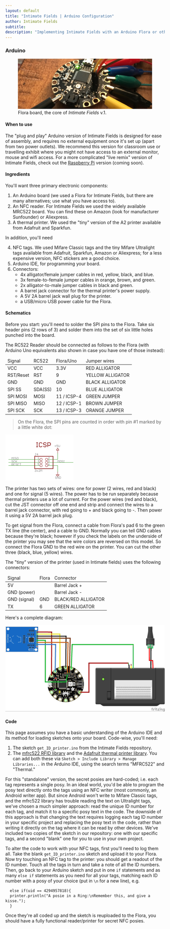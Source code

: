 ```yaml
---
layout: default
title: "Intimate Fields | Arduino Configuration"
author: Intimate Fields
subtitle: 
description: "Implementing Intimate Fields with an Arduino Flora or other Arduino device"
---
```

### Arduino

<figure>
<img src="img/flora2.jpg" class="img-responsive">
<figcaption>Flora board, the core of <em>Intimate Fields</em> v.1.</figcaption>
</figure>

#### When to use

The "plug and play" Arduino version of Intimate Fields is designed for ease of assembly, and requires no external equipment once it's set up (apart from two power outlets). We recommend this version for classroom use or travelling exhibit where you might not have access to an external monitor, mouse  and wifi access. For a more complicated "live remix" version of Intimate Fields, check out the [Raspberry Pi](raspberrypi.html) version (coming soon).

#### Ingredients

You'll want three primary electronic components:

1. An Arduino board (we used a Flora for Intimate Fields, but there are many alternatives; use what you have access to).
2. An NFC reader. For Intimate Fields we used the widely available MRC522 board. You can find these on Amazon (look for manufacturer Sunfounder) or Aliexpress.
3. A thermal printer. We used the "tiny" version of the A2 printer available from Adafruit and Sparkfun.

In addition, you'll need

4. NFC tags. We used Mifare Classic tags and the tiny Mifare Ultralight tags available from Adafruit, Sparkfun, Amazon or Aliexpress; for a less expensive version, NFC stickers are a good choice.
5. Arduino IDE, for programming your board.
6. Connectors:
    - 4x alligator/female jumper cables in red, yellow, black, and blue.
    - 3x female-to-female jumper cables in orange, brown, and green.
    - 2x alligator-to-male jumper cables in black and green.
    - A barrel jack connector for the thermal printer's power supply.
    - A 5V 2A barrel jack wall plug for the printer.
    - a USB/micro USB power cable for the Flora.

#### Schematics

Before you start: you'll need to solder the SPI pins to the Flora. Take six header pins (2 rows of 3) and solder them into the set of six little holes punched into the board.

The RC522 Reader should be connected as follows to the Flora (with Arduino Uno equivalents also shown in case you have one of those instead):

<table class="table">
<thead>
<tr>
<td>Signal</td>
<td>RC522</td>
<td>Flora/Uno</td>
<td>Jumper wires</td>
</tr>
</thead>
<tbody>
<tr><td>VCC	</td><td>VCC</td><td>3.3V</td><td>RED ALLIGATOR</td></tr>
<tr><td>RST/Reset</td><td>RST</td><td>9</td><td>YELLOW ALLIGATOR</td></tr>
<tr><td>GND</td><td>GND</td><td>GND</td><td>BLACK ALLIGATOR</td></tr>
<tr><td>SPI SS</td><td>SDA(SS)</td><td>10</td><td>BLUE ALLIGATOR</td></tr>
<tr><td>SPI MOSI</td><td>MOSI</td><td>11 / ICSP-4</td><td>GREEN JUMPER</td></tr>
<tr><td>SPI MISO</td><td>MISO</td><td>12 / ICSP-1</td><td>BROWN JUMPER</td></tr>
<tr><td>SPI SCK</td><td>SCK</td><td>13 / ICSP-3</td><td>ORANGE JUMPER</td></tr>
</tbody>
</table>
 
>On the Flora, the SPI pins are counted in order with pin #1 marked by a little white dot:
 
<img src="img/flora_ICSP_pinout.png">
 
The printer has two sets of wires: one for power (2 wires, red and black) and one for signal (5 wires). The power has to be run separately because thermal printers use a lot of current. For the power wires (red and black), cut the JST connector off one end and strip and connect the wires to a barrel jack connector, with red going to + and black going to -. Then power it using a 5V 2A barrel jack plug.

To get signal from the Flora, connect a cable from Flora's pad 6 to the green TX line (the center), and a cable to GND. Normally you can tell GND cables because they're black; however if you check the labels on the underside of the printer you may see that the wire colors are reversed on this model. So connect the Flora GND to the red wire on the printer. You can cut the other three (black, blue, yellow) wires.

The "tiny" version of the printer (used in Intimate fields) uses the following connectors:

<table class="table">
<thead><tr><td>Signal</td><td>Flora</td><td>Connector</td></tr></thead>
<tbody>
<tr><td>5V</td><td></td><td>Barrel Jack +</td></tr>
<tr><td>GND (power)</td><td></td><td>Barrel Jack  -</td></tr>
<tr><td>GND (signal)</td><td>GND</td><td>BLACK/RED ALLIGATOR</td></tr>
<tr><td>TX</td><td>6</td><td>GREEN ALLIGATOR</td></tr>
</tbody>
</table>
 
Here's a complete diagram:

<img src="img/fields_bb.jpg" class="img-responsive">
 
#### Code

This page assumes you have a basic understanding of the Arduino IDE and its method for loading sketches onto your board. Code-wise, you'll need:

1. The sketch `get_ID_printer.ino` from the Intimate Fields repository.
2. The [mfrc522 RFID library](https://github.com/miguelbalboa/rfid) and the [Adafruit thermal printer library](https://github.com/adafruit/Adafruit-Thermal-Printer-Library). You can add both these via `Sketch > Include Library > Manage Libraries...` in the Arduino IDE, using the search terms "MFRC522" and "Thermal."

For this "standalone" version, the secret posies are hard-coded; i.e. each tag represents a single posy. In an ideal world, you'd be able to program the posy text directly onto the tags using an NFC writer (most commonly, an Android writer app). But since Android won't write to Mifare Classic tags, and the mfrc522 library has trouble reading the text on Ultralight tags, we've chosen a much simpler approach: read the unique ID number for each tag, and match it to a specific posy text in the code. The downside of this approach is that changing the text requires logging each tag ID number in your specific project and replacing the posy text in the code, rather than writing it directly on the tag where it can be read by other devices. We've included two copies of the sketch in our repository: one with our specific tags, and a second "blank" one for you to use in your own project.

To alter the code to work with your NFC tags, first you'll need to log them all. Take the blank `get_ID_printer.ino` sketch and upload it to your Flora. Now try touching an NFC tag to the printer: you should get a readout of the ID number. Touch all the tags in turn and take a note of all the ID numbers. Then, go back to your Arduino sketch and put in one `if` statements and as many `else if` statements as you need for all your tags, matching each ID number with a posy of your choice (put in `\n` for a new line), e.g.

      else if(uid == 4294957818){
      printer.println("A posie in a Ring:\nRemember this, and give a kisse.");
      }

Once they're all coded up and the sketch is reuploaded to the Flora, you should have a fully functional reader/printer for secret NFC posies.
